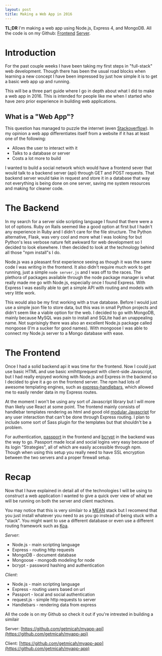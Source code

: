 ```yaml
---
layout: post
title: Making a Web App in 2016
---
```


**TL;DR** I'm making a web app using Node.js, Express 4, and MongoDB. All the code is on my Github: [Frontend](https://github.com/getmicah/myapp-app) [Server](https://github.com/getmicah/myapp-api).

# Introduction
For the past couple weeks I have been taking my first steps in "full-stack" web development. Though there has been the usual road blocks when learning a new concept I have been impressed by just how simple it is to get a basic web app up and running.

This will be a three part guide where I go in depth about what I did to make a web app in 2016. This is intended for people like me when I started who have zero prior experience in building web applications.

## What is a "Web App"?
This question has managed to puzzle the internet (even [Stackoverflow](http://stackoverflow.com/questions/8694922/whats-the-difference-between-a-web-site-and-a-web-application)). In my opinion a web app differentiates itself from a website if it has at least one of the following:

* Allows the user to interact with it
* Talks to a database or server
* Costs a lot more to build

I wanted to build a social network which would have a frontend sever that would talk to a backend server (api) through GET and POST requests. That backend server would take in request and store it in a database that way not everything is being done on one server, saving me system resources and making for cleaner code.


# The Backend
In my search for a server side scripting language I found that there were a lot of options. Ruby on Rails seemed like a good option at first but I hadn't any experience in Ruby and I didn't care for the file structure. The Python alternative, Flask, was very cool and more what I was looking for but Python's less verbose nature felt awkward for web development so I decided to look elsewhere. I then decided to look at the technology behind all those "npm install"s I do.

Node.js was a pleasant first experience seeing as though it was the same code I was writing in the frontend. It also didn't require much work to get running, just a simple `node server.js` and I was off to the races. The plethora of packages available through the node package manager is what really made me go with Node.js, especially once I found Express. With Express I was easilly able to get a simple API with routing and models with very little work.

This would also be my first working with a true database. Before I would just use a simple json file to store data, but this was in small Python projects and didn't seem like a viable option for the web. I decided to go with MongoDB, mainly because MySQL was pain to install and SQLite had an unappealing name. Not suprisingly there was also an excellent Node.js package called mongoose (I'm a sucker for good names). With mongoose I was able to connect my Node.js server to a Mongo database with ease.

# The Frontend
Once I had a solid backend api it was time for the frontend. Now I could just use basic HTML and use basic xmlhttprequest with client-side Javascript, but I had really enjoyed working with Node.js and Express in the backend so I decided to give it a go on the frontend server. The npm had lots of awesome templating engines, such as [express-handlebars](https://github.com/ericf/express-handlebars), which allowed me to easily render data in my Express routes.

At the moment I won't be using any sort of Javascript library but I will more than likely use React at some point. The frontend mainly consists of handlebar templates rendering as html and good old [modular Javascript](https://www.youtube.com/watch?v=HkFlM73G-hk&list=PLoYCgNOIyGABs-wDaaxChu82q_xQgUb4f) for any user interaction that can't be done through Express routing. I plan to include some sort of Sass plugin for the templates but that shouldn't be a problem.

For authentication, [passport](http://passportjs.org/) in the frontend and [bcrypt](https://github.com/ncb000gt/node.bcrypt.js/) in the backend was the way to go. Passport made local and social logins very easy because of its login "Strategies", all of which are easily accessible through npm. Though when using this setup you really need to have SSL encryption between the two servers and a proper firewall setup.

# Recap
Now that I have explained in detail all of the technologies I will be using to construct a web application I wanted to give a quick over view of what we will be running on both the server and client machines. 

You may notice that this is very similair to a [MEAN](http://mean.io/) stack but I recomend that you just install whatever you need to as you go instead of being stuck with a "stack". You might want to use a different database or even use a different routing framework such as [Koa](http://koajs.com).

*Server*:

* Node.js - main scripting language
* Express - routing http requests
* MongoDB - document database
* Mongoose - mongodb modeling for node
* bcrypt - password hashing and authentication

*Client*:

* Node.js - main scripting language
* Express - routing users based on url
* Passport - local and social authentication
* request.js - simple http requests to server
* Handlebars - rendering data from express

All the code is on my Github so check it out if you're intrested in building a similair

Server: [https://github.com/getmicah/myapp-api](https://github.com/getmicah/myapp-api)

Client: [https://github.com/getmicah/myapp-app](https://github.com/getmicah/myapp-app)
